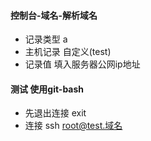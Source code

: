 #### 控制台-域名-解析域名
- 记录类型 a
- 主机记录 自定义(test)
- 记录值 填入服务器公网ip地址

#### 测试 使用git-bash
- 先退出连接 exit
- 连接 ssh root@test.域名